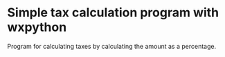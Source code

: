 # Simple tax calculation program with wxpython
 Program for calculating taxes by calculating the amount as a percentage.
